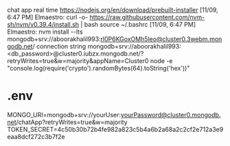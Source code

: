 chat app real time
https://nodejs.org/en/download/prebuilt-installer
[11/09, 6:47 PM] Elmaestro: curl -o- https://raw.githubusercontent.com/nvm-sh/nvm/v0.39.4/install.sh | bash
source ~/.bashrc
[11/09, 6:47 PM] Elmaestro: nvm install --lts
mongodb+srv://aboorakhalil993:rl0P6KGoxOMh5leo@cluster0.3webm.mongodb.net/
connection string
mongodb+srv://aboorakhalil993:<db_password>@cluster0.iubzx.mongodb.net/?retryWrites=true&w=majority&appName=Cluster0
node -e "console.log(require('crypto').randomBytes(64).toString('hex'))"
# .env
MONGO_URI=mongodb+srv://yourUser:yourPassword@cluster0.mongodb.net/chatApp?retryWrites=true&w=majority
TOKEN_SECRET=4c50b30b72b4fe982a823c5b4a6b2a68a2c2cf2e712a3e9eaa8dcf272c3b7f2e
